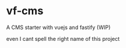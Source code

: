 # vf-cms
A CMS starter with vuejs and fastify (WIP)

even I cant spell the right name of this project


